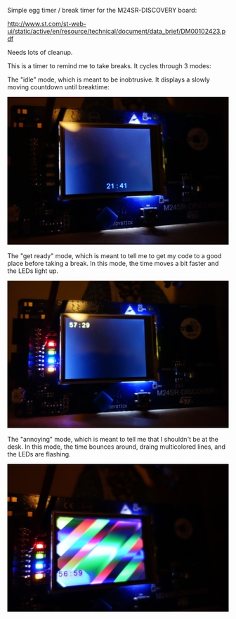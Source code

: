 Simple egg timer / break timer for the M24SR-DISCOVERY board:

http://www.st.com/st-web-ui/static/active/en/resource/technical/document/data_brief/DM00102423.pdf

Needs lots of cleanup.

This is a timer to remind me to take breaks. It cycles through 3 modes:

The "idle" mode, which is meant to be inobtrusive. It displays a slowly moving countdown until breaktime:

![](https://github.com/rogerdahl/m24sr-discovery-egg-timer/blob/master/images/idle.jpg)

The "get ready" mode, which is meant to tell me to get my code to a good place
before taking a break. In this mode, the time moves a bit faster and the LEDs
light up.

![](https://github.com/rogerdahl/m24sr-discovery-egg-timer/blob/master/images/move_soon.jpg)

The "annoying" mode, which is meant to tell me that I shouldn't be at the desk. In this mode, the
time bounces around, draing multicolored lines, and the LEDs are flashing.

![](https://github.com/rogerdahl/m24sr-discovery-egg-timer/blob/master/images/annoying.jpg)
